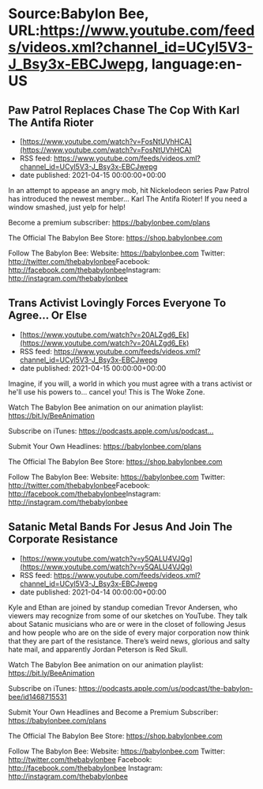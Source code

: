 # Source:Babylon Bee, URL:https://www.youtube.com/feeds/videos.xml?channel_id=UCyl5V3-J_Bsy3x-EBCJwepg, language:en-US

## Paw Patrol Replaces Chase The Cop With Karl The Antifa Rioter
 - [https://www.youtube.com/watch?v=FosNtUVhHCA](https://www.youtube.com/watch?v=FosNtUVhHCA)
 - RSS feed: https://www.youtube.com/feeds/videos.xml?channel_id=UCyl5V3-J_Bsy3x-EBCJwepg
 - date published: 2021-04-15 00:00:00+00:00

In an attempt to appease an angry mob, hit Nickelodeon series Paw Patrol has introduced the newest member... Karl The Antifa Rioter! If you need a window smashed, just yelp for help!

Become a premium subscriber: https://babylonbee.com/plans​

The Official The Babylon Bee Store: https://shop.babylonbee.com​

Follow The Babylon Bee:
Website: https://babylonbee.com​
Twitter: http://twitter.com/thebabylonbee​
Facebook: http://facebook.com/thebabylonbee​
Instagram: http://instagram.com/thebabylonbee

## Trans Activist Lovingly Forces Everyone To Agree... Or Else
 - [https://www.youtube.com/watch?v=20ALZgd6_Ek](https://www.youtube.com/watch?v=20ALZgd6_Ek)
 - RSS feed: https://www.youtube.com/feeds/videos.xml?channel_id=UCyl5V3-J_Bsy3x-EBCJwepg
 - date published: 2021-04-15 00:00:00+00:00

Imagine, if you will, a world in which you must agree with a trans activist or he'll use his powers to... cancel you! This is The Woke Zone.

Watch The Babylon Bee animation on our animation playlist: https://bit.ly/BeeAnimation​  

Subscribe on iTunes: https://podcasts.apple.com/us/podcast...​

Submit Your Own Headlines: https://babylonbee.com/plans​

The Official The Babylon Bee Store: https://shop.babylonbee.com​

Follow The Babylon Bee:
Website: https://babylonbee.com​
Twitter: http://twitter.com/thebabylonbee​
Facebook: http://facebook.com/thebabylonbee​
Instagram: http://instagram.com/thebabylonbee

## Satanic Metal Bands For Jesus And Join The Corporate Resistance
 - [https://www.youtube.com/watch?v=y5QALU4VJQg](https://www.youtube.com/watch?v=y5QALU4VJQg)
 - RSS feed: https://www.youtube.com/feeds/videos.xml?channel_id=UCyl5V3-J_Bsy3x-EBCJwepg
 - date published: 2021-04-14 00:00:00+00:00

Kyle and Ethan are joined by standup comedian Trevor Andersen, who viewers may recognize from some of our sketches on YouTube. They talk about Satanic musicians who are or were in the closet of following Jesus and how people who are on the side of every major corporation now think that they are part of the resistance. There’s weird news, glorious and salty hate mail, and apparently Jordan Peterson is Red Skull.

Watch The Babylon Bee animation on our animation playlist: https://bit.ly/BeeAnimation  

Subscribe on iTunes: https://podcasts.apple.com/us/podcast/the-babylon-bee/id1468715531

Submit Your Own Headlines and Become a Premium Subscriber: https://babylonbee.com/plans

The Official The Babylon Bee Store: https://shop.babylonbee.com

Follow The Babylon Bee:
Website: https://babylonbee.com
Twitter: http://twitter.com/thebabylonbee
Facebook: http://facebook.com/thebabylonbee
Instagram: http://instagram.com/thebabylonbee

